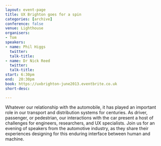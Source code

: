 ```yaml
---
layout: event-page
title: UX Brighton goes for a spin
categories: [archive]
conference: false
venue: Lighthouse
organisers: 
- Tom
speakers: 
- name: Phil Higgs
  twitter: 
  talk-title: 
- name: Dr Nick Reed
  twitter: 
  talk-title:          
start: 6:30pm
end:  20:30pm
book: https://uxbrighton-june2013.eventbrite.co.uk
short-desc: 

---
```

Whatever our relationship with the automobile, it has played an important role in our transport and distribution systems for centuries. As driver, passenger, or pedestrian, our interactions with the car present a host of challenges for engineers, researchers, and UX specialists.
Join us for an evening of speakers from the automotive industry, as they share their experiences designing for this enduring interface between human and machine.




